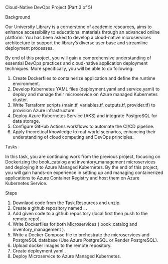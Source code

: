 Cloud-Native DevOps Project (Part 3 of 5)

Background
 
Our University Library is a cornerstone of academic resources, aims to enhance accessibility to educational materials through an advanced online platform. 
You has been asked to develop a cloud-native microservices architecture to support the library’s diverse user base and streamline deployment processes.

By end of this project, you will gain a comprehensive understanding of essential DevOps practices and cloud-native application deployment techniques. 
More specifically, you will be able to do following:

1. Create Dockerfiles to containerize application and define the runtime
environment.
2. Develop Kubernetes YAML files (deployment.yaml and service.yaml) to deploy
and manage their microservice on Azure managed Kubernetes cluster.
3. Write Terraform scripts (main.tf, variables.tf, outputs.tf, provider.tf) to
provision Azure infrastructure.
4. Deploy Azure Kubernetes Service (AKS) and integrate PostgreSQL for data
storage.
5. Configure GitHub Actions workflows to automate the CI/CD pipeline.
6. Apply theoretical knowledge to real-world scenarios, enhancing their
understanding of cloud computing and DevOps principles.

Tasks

In this task, you are continuing work from the previous project, focusing on
Dockerizing the book_catalog and inventory_management microservices and
deploying it to Azure Managed Kubernetes. By the end of this project, you will gain
hands-on experience in setting up and managing containerized applications to
Azure Container Registry and host them on Azure Kubernetes Service.

Steps

1. Downlaod code from the Task Resources and unzip.
2. Create a github repository named : <your-name-sit722-part3> .
3. Add given code to a github repository (local first then push to the remote
repo).
4. Write Dockerfiles for both Microservices ( book_catalog and
inventory_management ).
5. Write a Docker Compose file to orchestrate the microservices and PostgreSQL
database (Use Azure PostgreSQL or Render PostgreSQL).
6. Upload docker images to the remote repository.
7. Create deployment.yaml .
8. Deploy Microservice to Azure Managed Kubernetes.
